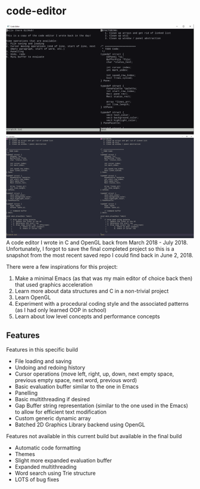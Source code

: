# code-editor
<img src="https://github.com/kerorokun/code-editor/blob/master/images/screenshot.png" width="900" />
<img src="https://github.com/kerorokun/code-editor/blob/master/images/dracula_screenshot.png" width="900" />
A code editor I wrote in C and OpenGL back from March 2018 - July 2018. Unfortunately, I forgot to save the final completed project so this is a snapshot from the most recent saved repo I could find back in June 2, 2018.

There were a few inspirations for this project:
1. Make a minimal Emacs (as that was my main editor of choice back then) that used graphics acceleration
2. Learn more about data structures and C in a non-trivial project
3. Learn OpenGL
4. Experiment with a procedural coding style and the associated patterns (as I had only learned OOP in school)
5. Learn about low level concepts and performance concepts

## Features
Features in this specific build
* File loading and saving
* Undoing and redoing history
* Cursor operations (move left, right, up, down, next empty space, previous empty space, next word, previous word)
* Basic evaluation buffer similar to the one in Emacs
* Panelling
* Basic multithreading if desired
* Gap Buffer string representation (similar to the one used in the Emacs) to allow for efficient text modification
* Custom generic dynamic array
* Batched 2D Graphics Library backend using OpenGL

Features not available in this current build but available in the final build
* Automatic code formatting
* Themes
* Slight more expanded evaluation buffer
* Expanded multithreading
* Word search using Trie structure
* LOTS of bug fixes
